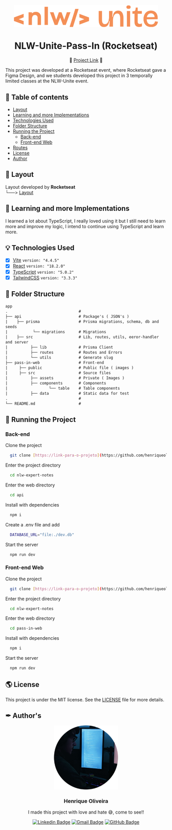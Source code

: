 <p align="center">
  <img width="450px" alt="Project Logo" title="Project Title Logo" src="https://github.com/henriqueolivgp/NLW-Unite-Pass.In/blob/main/pass-in-web/src/assets/image.png" />
  
  <h1 align="center">NLW-Unite-Pass-In (Rocketseat)</h1>

  <p align="center">
    🔗 <a href="https://nlw-unite-pass-in.pages.dev/?page=1" target="_blank">Project Link</a> 🔗
  </p>  
  
  This project was developed at a Rocketseat event, where Rocketseat gave a Figma Design, and we students developed this project in 3 temporally limited classes at the NLW-Unite event.  
</p>

## 🧭 Table of contents

<!-- [Implementation Video](#-implementation-video)-->
- [Layout](#-layout)
- [Learning and more Implementations](#-learning-and-more-implementations)
- [Technologies Used](#-technologies-used)
- [Folder Structure](#-folder-structure)
- [Running the Project](#-running-the-project)
  - [Back-end](#back-end)
  - [Front-end Web](#front-end-web)
- [Routes](-routes)
- [License](#-license)
- [Author](#-author)

<!-- 
## 🎥 Implementation Video

In the GitHub edit, drag the video that it already puts on github itself.
-->

## 🎨 Layout

Layout developed by **Rocketseat**<br>
└──> [Layout](https://www.figma.com/file/ACKyTBLJn5VSxRCGefZRqb/NLW-expert-%E2%80%A2-Notes-(Community)?type=design&t=QKrdmt1HY7WOmdxI-6)

## 👏 Learning and more Implementations

I learned a lot about TypeScript, I really loved using it but I still need to learn more and improve my logic, I intend to continue using TypeScript and learn more.

## 💡 Technologies Used

- [x] [Vite](https://vitejs.dev/)  ```version: "4.4.5"```
- [x] [React](https://reactjs.org/)  ```version: "18.2.0"```
- [x] [TypeScript](https://www.typescriptlang.org/)  ```version: "5.0.2"```
- [x] [TailwindCSS](https://tailwindcss.com/docs/installation)  ```version: "3.3.3"```

## 📂 Folder Structure

```plainText
app
.                               #
├── api                         # Package's ( JSON's )
|    ├── prisma                 # Prisma migrations, schema, db and seeds 
|           └── migrations      # Migrations
|    ├── src                    # Lib, routes, utils, eeror-handler and server
|          ├── lib              # Prisma Client
|          ├── routes           # Routes and Errors
|          └── utils            # Generate slug
├── pass-in-web                 # Front-end
|     ├── public                # Public file ( images )
|     ├── src                   # Source files      
|          ├── assets           # Private ( Images )
|          ├── components       # Components
|                  └── table    # Table components
|          ├── data             # Static data for test
.                               #
└── README.md                   #
```

## 🚀 Running the Project

### Back-end

Clone the project

```bash
  git clone [https://link-para-o-projeto](https://github.com/henriqueolivgp/NLW-Expert-Notes.git)
```

Enter the project directory

```bash
  cd nlw-expert-notes
```

Enter the web directory

```bash
  cd api
```

Install with dependencies

```bash
  npm i
```

Create a .env file and add

```bash
  DATABASE_URL="file:./dev.db"
```

Start the server

```bash
  npm run dev
```

### Front-end Web

Clone the project

```bash
  git clone [https://link-para-o-projeto](https://github.com/henriqueolivgp/NLW-Expert-Notes.git)
```

Enter the project directory

```bash
  cd nlw-expert-notes
```

Enter the web directory

```bash
  cd pass-in-web
```

Install with dependencies

```bash
  npm i
```

Start the server

```bash
  npm run dev
```

## 🌎 License

This project is under the MIT license. See the [LICENSE](https://github.com/henriqueolivgp/Plataforma-De-Denuncias-De-Ciberataques/blob/main/LICENSE) file for more details.

## ✒ Author's

<p align="center">
  <img width="200px" alt="Henrique Oliveira" title="Author Henrique Oliveira" src="https://github.com/henriqueolivgp/Plataforma-De-Denuncias-De-Ciberataques/blob/main/CiberReports/src/client/assets/HenryDev.png" />

  <h3 align="center">Henrique Oliveira</h3>
  
  <p align="center">  
    I made this project with love and hate 😅, come to see!!
  </p>
</p>  
  
<div align="center">

[![Linkedin Badge](https://img.shields.io/badge/-LinkedIn(HenriqueOliveira)-1f6feb?style=flat-square&logo=Linkedin&logoColor=white&link=https://www.linkedin.com/in/henrique-oliveira-gp)](https://www.linkedin.com/in/henrique-oliveira-gp)
[![Gmail Badge](https://img.shields.io/badge/-HenriqueOliveira-1f6feb?style=flat-square&logo=Gmail&logoColor=white&link=mailto:henriqueoliveira.g.p)](mailto:henriqueoliveira.g.p@gmail.com)
[![GitHub Badge](https://img.shields.io/badge/-GitHub-1f6feb?style=flat-square&logo=GitHub&logoColor=white&link=https://github.com/henriqueolivgp)](https://github.com/henriqueolivgp)

</div>  
  
 
